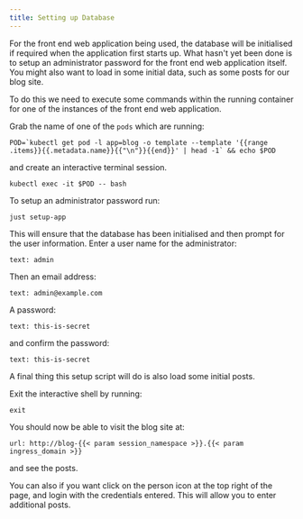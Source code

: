 ```yaml
---
title: Setting up Database
---
```


For the front end web application being used, the database will be initialised if required when the application first starts up. What hasn't yet been done is to setup an administrator password for the front end web application itself. You might also want to load in some initial data, such as some posts for our blog site.

To do this we need to execute some commands within the running container for one of the instances of the front end web application.

Grab the name of one of the `pods` which are running:

```execute
POD=`kubectl get pod -l app=blog -o template --template '{{range .items}}{{.metadata.name}}{{"\n"}}{{end}}' | head -1` && echo $POD
```

and create an interactive terminal session.

```execute
kubectl exec -it $POD -- bash
```

To setup an administrator password run:

```execute
just setup-app
```

This will ensure that the database has been initialised and then prompt for the user information. Enter a user name for the administrator:

```terminal:input
text: admin
```

Then an email address:

```terminal:input
text: admin@example.com
```

A password:

```terminal:input
text: this-is-secret
```

and confirm the password:

```terminal:input
text: this-is-secret
```

A final thing this setup script will do is also load some initial posts.

Exit the interactive shell by running:

```execute
exit
```

You should now be able to visit the blog site at:

```dashboard:open-url
url: http://blog-{{< param session_namespace >}}.{{< param ingress_domain >}}
```

and see the posts.

You can also if you want click on the person icon at the top right of the page, and login with the credentials entered. This will allow you to enter additional posts.
